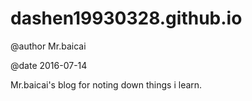 # dashen19930328.github.io

@author Mr.baicai

@date 2016-07-14

Mr.baicai's blog for noting down things i learn.

